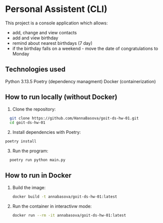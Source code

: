 # **Personal Assistent (CLI)**

This project is a console application which allows:
- add, change and view contacts
- add and view birthday 
- remind about nearest birthdays (7 day)
- if the birthday falls on a weekend - move the date of congratulations to Monday

 ##  **Technologies used**
Python 3.13.5
Poetry (dependency managment)
Docker (containerization)

## **How to run locally (without Docker)**

1. Clone the repository:
 ```bash
   git clone https://github.com/HannaBasova/goit-ds-hw-01.git
   cd goit-ds-hw-01
```
2. Install dependencies with Poetry:
```bash
poetry install
```

3. Run the program:
 ```bash
   poetry run python main.py
```

## **How to run in Docker**
1. Build the image:
   ```bash
   docker build -t annabasova/goit-ds-hw-01:latest
   ```
2. Run the container in interactivw mode:
   ```bash
   docker run --rm -it annabasova/goit-ds-hw-01:latest
   
